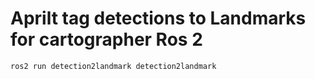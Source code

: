 # Aprilt tag detections to Landmarks for cartographer Ros 2

    ros2 run detection2landmark detection2landmark